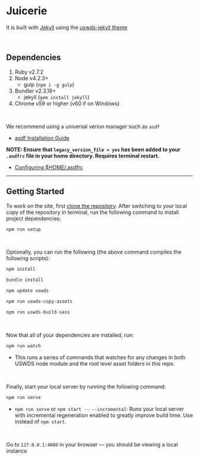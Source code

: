 # Juicerie
It is built with [Jekyll](https://jekyllrb.com/docs/) using the [uswds-jekyll theme](https://github.com/18F/uswds-jekyll)

<br/>

## Dependencies

1. Ruby v2.7.2
2. Node v4.2.3+
   - gulp (`npm i -g gulp`)
3. Bundler v2.3.18+
   - jekyll (`gem install jekyll`)
4. Chrome v59 or higher (v60 if on Windows)

<br/>

We recommend using a universal verion manager such as `asdf`
- [asdf Installation Guide](https://asdf-vm.com/guide/getting-started.html#_1-install-dependencies)

**NOTE: Ensure that `legacy_version_file = yes` has been added to your `.asdfrc` file in your home directory. Requires terminal restart.**
- [Configuring $HOME/.asdfrc](https://asdf-vm.com/manage/configuration.html#home-asdfrc)

---

## Getting Started

To work on the site, first [clone the repository](https://help.github.com/en/github/creating-cloning-and-archiving-repositories/cloning-a-repository). After switching to your local copy of the repository in terminal, run the following command to install project dependencies:

```sh
npm run setup
```

<br/>

Optionally, you can run the following (the above command compiles the following scripts):

```sh
npm install
```

```sh
bundle install
```

```sh
npm update uswds
```

```sh
npm run uswds-copy-assets
```

```sh
npm run uswds-build-sass
```

<br/>

Now that all of your dependencies are installed, run:
 ```sh
 npm run watch
 ```

- This runs a series of commands that watches for any changes in both USWDS node module and the root level asset folders in this repo.

<br/>

Finally, start your local server by running the following command:

```sh
npm run serve
```
   - `npm run serve` or `npm start -- --incremental`: Runs your local server with incremental regeneration enabled to greatly improve build time. Use instead of `npm start`.

<br/>

Go to `127.0.0.1:4000` in your browser — you should be viewing a local instance



<br/>
